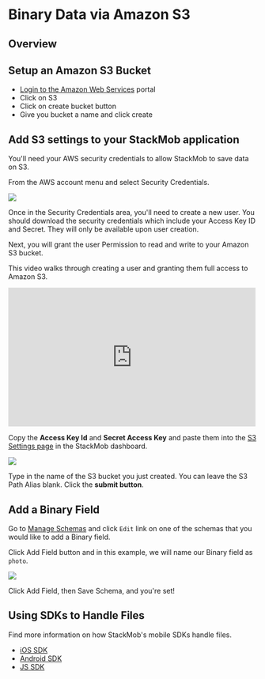 Binary Data via Amazon S3
=========================

## Overview 



<h2>Setup an Amazon S3 Bucket</h2>

* <a href="http://aws.amazon.com" target="_blank">Login to the Amazon Web Services</a> portal
* Click on S3
* Click on create bucket button
* Give you bucket a name and click create


<h2>Add S3 settings to your StackMob application</h2>
You'll need your AWS security credentials to allow StackMob to save data on S3.  


From the AWS account menu and select Security Credentials.  

<img src="//s3.amazonaws.com/static.stackmob.com/images/tutorial/s3-01.png"></img>

Once in the Security Credentials area, you'll need to create a new user.  You should download the security credentials which include your Access Key ID and Secret.  They will only be available upon user creation.

Next, you will grant the user Permission to read and write to your Amazon S3 bucket.


This video walks through creating a user and granting them full access to Amazon S3.

<p>
<iframe src="https://player.vimeo.com/video/69504620" width="500" height="281" frameborder="0" webkitAllowFullScreen mozallowfullscreen allowFullScreen></iframe>
</p>


Copy the **Access Key Id** and **Secret Access Key** and paste them into the <a href="https://dashboard.stackmob.com/module/s3/settings">S3 Settings page</a> in the StackMob dashboard.

<img src="//s3.amazonaws.com/static.stackmob.com/images/tutorial/s3-03.png"></img>


Type in the name of the S3 bucket you just created.  You can leave the S3 Path Alias blank.  Click the **submit button**.


<h2>Add a Binary Field</h2>

Go to <a href="https://dashboard.stackmob.com/schemas/">Manage Schemas</a> and click `Edit` link on one of the schemas that you would like to add a Binary  field.

Click Add Field button and in this example, we will name our Binary field as `photo`.

<img src="//s3.amazonaws.com/static.stackmob.com/images/tutorial/s3-04.png"></img>


Click Add Field, then Save Schema, and you're set!

## Using SDKs to Handle Files

Find more information on how StackMob's mobile SDKs handle files.

* <a href="https://developer.stackmob.com/ios-sdk/developer-guide#FileStorage" target="_blank">iOS SDK</a>
* <a href="https://developer.stackmob.com/android-sdk/developer-guide#FileStorage" target="_blank">Android SDK</a>
* <a href="https://developer.stackmob.com/js-sdk/developer-guide#FileStorage" target="_blank">JS SDK</a>

